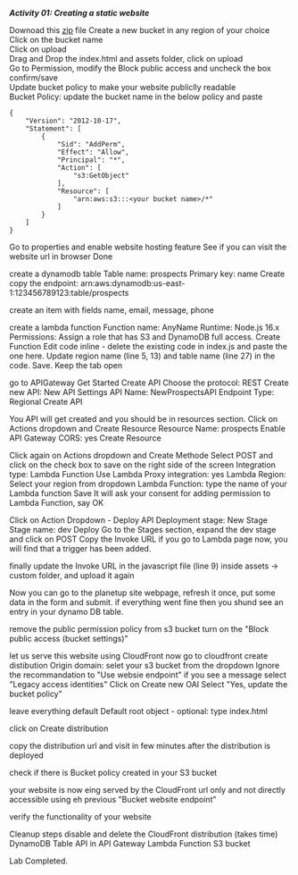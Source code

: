 ***Activity 01: Creating a static website***  

Downoad this [zip](https://github.com/nvaws/planetup/archive/refs/heads/main.zip) file 
Create a new bucket in any region of your choice  
Click on the bucket name  
Click on upload  
Drag and Drop the index.html and assets folder, click on upload  
Go to Permission, modify the Block public access and uncheck the box confirm/save  
Update bucket policy to make your website publiclly readable  
Bucket Policy: update the bucket name in the below policy and paste  
```
{
    "Version": "2012-10-17",
    "Statement": [
        {
            "Sid": "AddPerm",
            "Effect": "Allow",
            "Principal": "*",
            "Action": [
                "s3:GetObject"
            ],
            "Resource": [
                "arn:aws:s3:::<your bucket name>/*"
            ]
        }
    ]
}
```
Go to properties and enable website hosting feature
See if you can visit the website url in browser
Done


create a dynamodb table 
Table name: prospects
Primary key: name
Create
copy the endpoint: arn:aws:dynamodb:us-east-1:123456789123:table/prospects 

create an item with fields name, email, message, phone


create a lambda function
Function name: AnyName
Runtime: Node.js 16.x
Permissions: Assign a role that has S3 and DynamoDB full access.
Create Function
Edit code inline - delete the existing code in index.js and paste the one here. Update region name (line 5, 13) and table name (line 27) in the code. Save.
Keep the tab open

go to APIGateway
Get Started
Create API
Choose the protocol: REST
Create new API: New API
Settings 
API Name: NewProspectsAPI
Endpoint Type: Regional
Create API

You API will get created and you should be in resources section. Click on Actions dropdown and Create Resource 
Resource Name: prospects
Enable API Gateway CORS: yes
Create Resource

Click again on Actions dropdown and Create Methode
Select POST and click on the check box to save
on the right side of the screen
Integration type: Lambda Function
Use Lambda Proxy integration: yes
Lambda Region: Select your region from dropdown
Lambda Function: type the name of your Lambda function
Save
It will ask your consent for adding permission to Lambda Function, say OK

Click on Action Dropdown - Deploy API
Deployment stage: New Stage
Stage name: dev 
Deploy
Go to the Stages section, expand the dev stage and click on POST
Copy the Invoke URL
if you go to Lambda page now, you will find that a trigger has been added.

finally update the Invoke URL in the javascript file (line 9) inside assets -> custom folder, and upload it again 

Now you can go to the planetup site webpage, refresh it once, put some data in the form and submit.
if everything went fine then you shund see an entry in your dynamo DB table.

remove the public permission policy from s3 bucket
turn on the "Block public access (bucket settings)"

let us serve this website using CloudFront now
go to cloudfront
create distibution
Origin domain: selet your s3 bucket from the dropdown
Ignore the recommandation to "Use websie endpoint" if you see a message
select "Legacy access identities"
Click on Create new OAI
Select "Yes, update the bucket policy"

leave everything default
Default root object - optional: type index.html

click on Create distribution

copy the distribution url and visit in few minutes after the distribution is deployed

check if there is Bucket policy created in your S3 bucket

your website is now eing served by the CloudFront url only and not directly accessible using eh previous "Bucket website endpoint"

verify the functionality of your website

Cleanup steps
disable and delete the CloudFront distribution (takes time)
DynamoDB Table
API in API Gateway
Lambda Function 
S3 bucket



Lab Completed.
